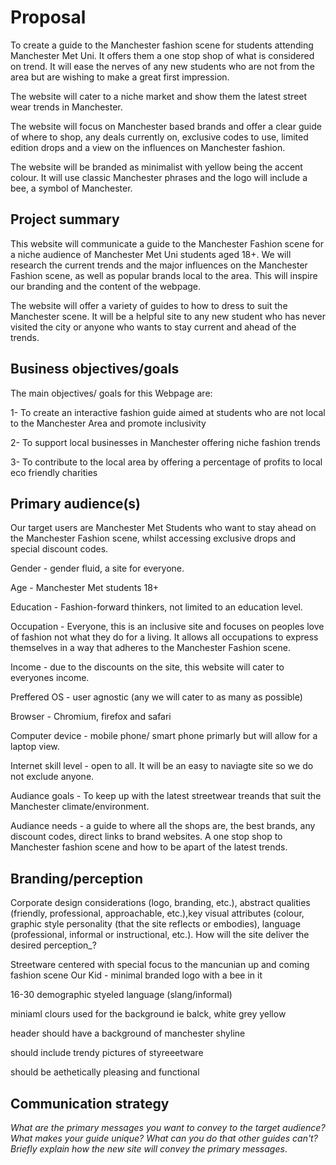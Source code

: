 # Proposal 

To create a guide to the Manchester fashion scene for students attending Manchester Met Uni. It offers them a one stop shop of what is considered on trend. It will ease the nerves of any new students who are not from the area but are wishing to make a great first impression.  

The website will cater to a niche market and show them the latest street wear trends in Manchester. 

The website will focus on Manchester based brands and offer a clear guide of where to shop, any deals currently on, exclusive codes to use, limited edition drops and a view on the influences on Manchester fashion. 

The website will be branded as minimalist with yellow being the accent colour. It will use classic Manchester phrases and the logo will include a bee, a symbol of Manchester. 


## Project summary 

This website will communicate a guide to the Manchester Fashion scene for a niche audience of Manchester Met Uni students aged 18+. We will research the current trends and the major influences on the Manchester Fashion scene, as well as popular brands local to the area. This will inspire our branding and the content of the webpage. 

The website will offer a variety of guides to how to dress to suit the Manchester scene. It will be a helpful site to any new student who has never visited the city or anyone who wants to stay current and ahead of the trends. 


## Business objectives/goals

The main objectives/ goals for this Webpage are:

1- To create an interactive fashion guide aimed at students who are not local to the Manchester Area and promote inclusivity 

2- To support local businesses in Manchester offering niche fashion trends 

3- To contribute to the local area by offering a percentage of profits to local eco friendly charities

## Primary audience(s)

Our target users are Manchester Met Students who want to stay ahead on the Manchester Fashion scene, whilst accessing exclusive drops and special discount codes. 

Gender - gender fluid, a site for everyone.

Age - Manchester Met students 18+ 

Education - Fashion-forward thinkers, not limited to an education level. 

Occupation - Everyone, this is an inclusive site and focuses on peoples love of fashion not what they do for a living. It allows all occupations to express themselves in a way that adheres to the Manchester Fashion scene. 

Income - due to the discounts on the site, this website will cater to everyones income. 

Preffered OS - user agnostic (any we will cater to as many as possible)

Browser - Chromium, firefox and safari 

Computer device - mobile phone/ smart phone primarly but will allow for a laptop view. 

Internet skill level - open to all. It will be an easy to naviagte site so we do not exclude anyone. 

Audiance goals - To keep up with the latest streetwear treands that suit the Manchester climate/environment. 

Audiance needs - a guide to where all the shops are, the best brands, any discount codes, direct links to brand websites. A one stop shop to Manchester fashion scene and how to be apart of the latest trends. 



## Branding/perception

Corporate design considerations (logo, branding, etc.), abstract qualities (friendly, professional, approachable, etc.),key visual attributes (colour, graphic style personality (that the site reflects or embodies), language (professional, informal or instructional, etc.). How will the site deliver the desired perception_?
 
Streetware centered with special focus to the mancunian up and coming fashion scene
Our Kid - minimal branded logo with a bee in it


16-30 demographic styeled language (slang/informal)


miniaml clours used for the background ie balck, white grey yellow


header should have a background of manchester shyline


should include trendy pictures of styreeetware


should be aethetically pleasing and functional 




## Communication strategy

_What are the primary messages you want to convey to the target audience? What makes your guide unique? What can you do that other guides can&#39;t? Briefly explain how the new site will convey the primary messages_.
